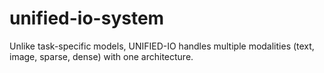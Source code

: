 # unified-io-system
Unlike task-specific models, UNIFIED-IO handles multiple modalities (text, image, sparse, dense) with one architecture.
